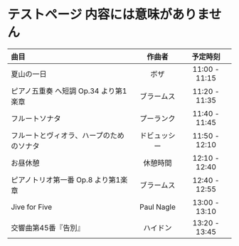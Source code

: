 # テストページ 内容には意味がありません  

| 曲目                                     | 作曲者          | 予定時刻      |
|:---------------------------------------- |:---------------:|:-------------:|
| 夏山の一日                               | ボザ            | 11:00 - 11:15 |
| ピアノ五重奏 へ短調 Op.34 より第1楽章    | ブラームス      | 11:20 - 11:35 |
| フルートソナタ                           | プーランク      | 11:40 - 11:45 |
| フルートとヴィオラ、ハープのためのソナタ | ドビュッシー    | 11:50 - 12:10 |
| お昼休憩                                 | 休憩時間        | 12:10 - 12:40 |
| ピアノトリオ第一番 Op.8 より第1楽章      | ブラームス      | 12:40 - 12:55 |
| Jive for Five                            | Paul Nagle      | 13:00 - 13:10 |
| 交響曲第45番『告別』                     | ハイドン        | 13:20 - 13:45 |
